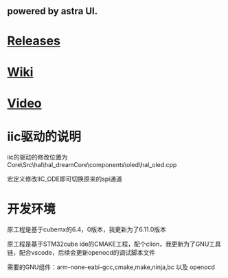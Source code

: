 ## powered by astra UI.

# [Releases](https://github.com/dcfsswindy/oled-ui-astra/releases)

# [Wiki](https://github.com/dcfsswindy/oled-ui-astra/wiki)

# [Video](https://www.bilibili.com/video/BV16x421S7qc)



# iic驱动的说明

iic的驱动的修改位置为Core\Src\hal\hal_dreamCore\components\oled\hal_oled.cpp

宏定义修改IIC_ODE即可切换原来的spi通道

# 开发环境

原工程是基于cubemx的6.4，0版本，我更新为了6.11.0版本

原工程是基于STM32cube ide的CMAKE工程，配个clion，我更新为了GNU工具链，配合vscode，后续会更新openocd的调试脚本文件

需要的GNU组件：arm-none-eabi-gcc,cmake,make,ninja,bc 以及 openocd

